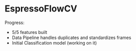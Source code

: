 # EspressoFlowCV

Progress:
- 5/5 features built
- Data Pipeline handles duplicates and standardizes frames 
- Initial Classification model (working on it)
